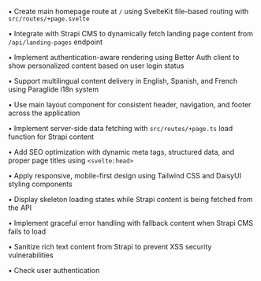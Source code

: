 • Create main homepage route at `/` using SvelteKit file-based routing with `src/routes/+page.svelte`

• Integrate with Strapi CMS to dynamically fetch landing page content from `/api/landing-pages` endpoint

• Implement authentication-aware rendering using Better Auth client to show personalized content based on user login status

• Support multilingual content delivery in English, Spanish, and French using Paraglide i18n system

• Use main layout component for consistent header, navigation, and footer across the application

• Implement server-side data fetching with `src/routes/+page.ts` load function for Strapi content

• Add SEO optimization with dynamic meta tags, structured data, and proper page titles using `<svelte:head>`

• Apply responsive, mobile-first design using Tailwind CSS and DaisyUI styling components

• Display skeleton loading states while Strapi content is being fetched from the API

• Implement graceful error handling with fallback content when Strapi CMS fails to load

• Sanitize rich text content from Strapi to prevent XSS security vulnerabilities

• Check user authentication
